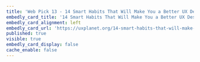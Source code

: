 ```yaml
---
title: 'Web Pick 13 - 14 Smart Habits That Will Make You a Better UX Designer'
embedly_card_title: '14 Smart Habits That Will Make You a Better UX Designer'
embedly_card_alignment: left
embedly_card_url: 'https://uxplanet.org/14-smart-habits-that-will-make-you-a-better-ux-designer-71a6f319147c'
published: true
visible: true
embedly_card_display: false
cache_enable: false
---
```

